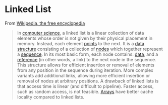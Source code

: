 Linked List
===
From [Wikipedia, the free encyclopedia](https://en.wikipedia.org/wiki/Linked_list)


> In [computer science](https://en.wikipedia.org/wiki/Computer_science), a linked list is a linear collection of 
>data elements whose order is not given by their physical placement in memory. Instead, each element 
>[points](https://en.wikipedia.org/wiki/Pointer_(computer_programming)) to the next. It is a 
>[data structure](https://en.wikipedia.org/wiki/Data_structure) consisting of a collection of [nodes](https://en.wikipedia.org/wiki/Node_(computer_science)) which 
>together represent a [sequence](https://en.wikipedia.org/wiki/Sequence). In its most basic form, each node 
>contains: [data](https://en.wikipedia.org/wiki/Data_(computing)), and a [reference](https://en.wikipedia.org/wiki/Reference_(computer_science)) (in other words, a link) to the next node in the sequence. 
>This structure allows for efficient insertion or removal of elements from any position in the sequence 
>during iteration. More complex variants add additional links, allowing more efficient insertion or 
>removal of nodes at arbitrary positions. A drawback of linked lists is that access time is linear 
>(and difficult to pipeline). Faster access, such as random access, is not feasible. [Arrays](https://en.wikipedia.org/wiki/Array_data_structure) have better 
>cache locality compared to linked lists.

